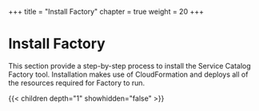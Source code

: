 +++
title = "Install Factory"
chapter = true
weight = 20
+++


# Install Factory

This section provide a step-by-step process to install the Service Catalog Factory tool. Installation makes use of CloudFormation and deploys all of the resources required for Factory to run.


{{< children depth="1" showhidden="false" >}}